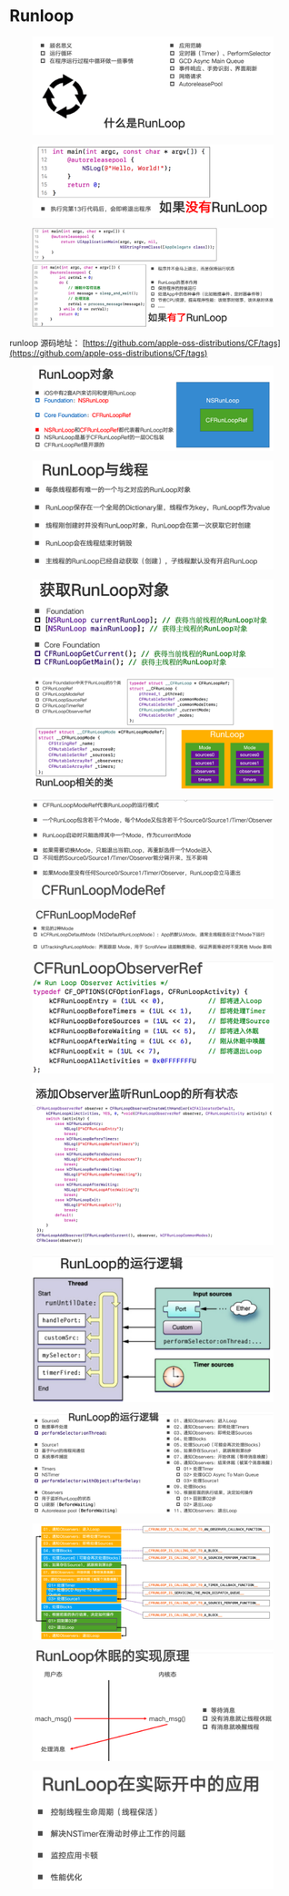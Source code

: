 # Runloop

<figure><img src="../../../.gitbook/assets/image (69).png" alt=""><figcaption></figcaption></figure>

<figure><img src="../../../.gitbook/assets/image (70).png" alt=""><figcaption></figcaption></figure>

<figure><img src="../../../.gitbook/assets/image (71).png" alt=""><figcaption></figcaption></figure>

runloop 源码地址： [https://github.com/apple-oss-distributions/CF/tags](https://github.com/apple-oss-distributions/CF/tags)

<figure><img src="../../../.gitbook/assets/image (72).png" alt=""><figcaption></figcaption></figure>

<figure><img src="../../../.gitbook/assets/image (57).png" alt=""><figcaption></figcaption></figure>

<figure><img src="../../../.gitbook/assets/image (58).png" alt=""><figcaption></figcaption></figure>

<figure><img src="../../../.gitbook/assets/image (59).png" alt=""><figcaption></figcaption></figure>

<figure><img src="../../../.gitbook/assets/image (60).png" alt=""><figcaption></figcaption></figure>

<figure><img src="../../../.gitbook/assets/image (61).png" alt=""><figcaption></figcaption></figure>

<figure><img src="../../../.gitbook/assets/image (62).png" alt=""><figcaption></figcaption></figure>

<figure><img src="../../../.gitbook/assets/image (63).png" alt=""><figcaption></figcaption></figure>

<figure><img src="../../../.gitbook/assets/image (64).png" alt=""><figcaption></figcaption></figure>

<figure><img src="../../../.gitbook/assets/image (65).png" alt=""><figcaption></figcaption></figure>

<figure><img src="../../../.gitbook/assets/image (66).png" alt=""><figcaption></figcaption></figure>

<figure><img src="../../../.gitbook/assets/image (67).png" alt=""><figcaption></figcaption></figure>

<figure><img src="../../../.gitbook/assets/image (68).png" alt=""><figcaption></figcaption></figure>
